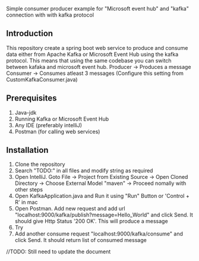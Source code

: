 Simple consumer producer example for "Microsoft event hub" and "kafka" connection with with kafka protocol

## Introduction
This repository create a spring boot web service to produce and consume data either from Apache Kafka or Microsoft Event Hub using the kafka protocol.
This means that using the same codebase you can switch between kafaka and microsoft event hub.
Producer -> Produces a message
Consumer -> Consumes atleast 3 messages (Configure this setting from CustomKafkaConsumer.java)

## Prerequisites
1. Java-jdk
2. Running Kafka or Microsoft Event Hub
3. Any IDE (preferably intelliJ)
4. Postman (for calling web services)

## Installation
1. Clone the repository
2. Search "TODO:" in all files and modify string as required
2. Open IntelliJ. Goto File -> Project from Existing Source -> Open Cloned Directory -> Choose External Model "maven" -> Proceed nomally with other steps
3. Open KafkaApplication.java and Run it using "Run" Button or 'Control + R' in mac
4. Open Postman. Add new request and add url "localhost:9000/kafka/publish?message=Hello_World" and click Send. It should give Http Status '200 OK'. This will produce a message
5. Try 
5. Add another consume request "localhost:9000/kafka/consume" and click Send. It should return list of consumed message

//TODO: Still need to update the document
